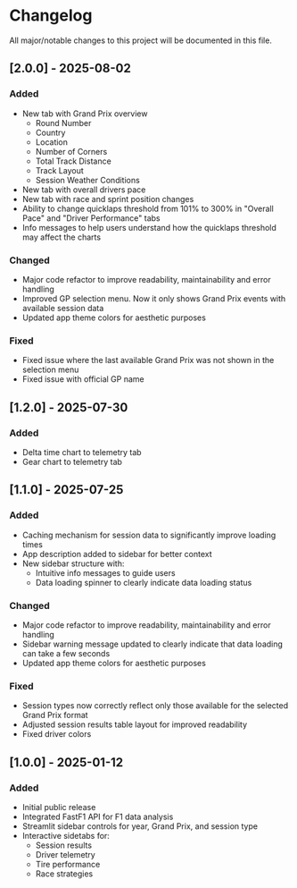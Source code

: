 # Changelog

All major/notable changes to this project will be documented in this file.

## [2.0.0] - 2025-08-02
### Added
- New tab with Grand Prix overview
  - Round Number
  - Country
  - Location
  - Number of Corners
  - Total Track Distance
  - Track Layout
  - Session Weather Conditions
- New tab with overall drivers pace
- New tab with race and sprint position changes
- Ability to change quicklaps threshold from 101% to 300% in "Overall Pace" and "Driver Performance" tabs
- Info messages to help users understand how the quicklaps threshold may affect the charts

### Changed
- Major code refactor to improve readability, maintainability and error handling
- Improved GP selection menu. Now it only shows Grand Prix events with available session data
- Updated app theme colors for aesthetic purposes

### Fixed
- Fixed issue where the last available Grand Prix was not shown in the selection menu
- Fixed issue with official GP name

## [1.2.0] - 2025-07-30
### Added
- Delta time chart to telemetry tab
- Gear chart to telemetry tab

## [1.1.0] - 2025-07-25
### Added
- Caching mechanism for session data to significantly improve loading times
- App description added to sidebar for better context
- New sidebar structure with:
  - Intuitive info messages to guide users
  - Data loading spinner to clearly indicate data loading status

### Changed
- Major code refactor to improve readability, maintainability and error handling
- Sidebar warning message updated to clearly indicate that data loading can take a few seconds
- Updated app theme colors for aesthetic purposes

### Fixed
- Session types now correctly reflect only those available for the selected Grand Prix format
- Adjusted session results table layout for improved readability
- Fixed driver colors

## [1.0.0] - 2025-01-12
### Added
- Initial public release
- Integrated FastF1 API for F1 data analysis
- Streamlit sidebar controls for year, Grand Prix, and session type
- Interactive sidetabs for:
  - Session results
  - Driver telemetry
  - Tire performance
  - Race strategies